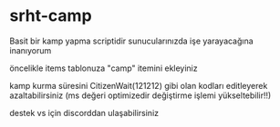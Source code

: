 # srht-camp


Basit bir kamp yapma scriptidir sunucularınızda işe yarayacağına inanıyorum

öncelikle items tablonuza "camp" itemini ekleyiniz

kamp kurma süresini CitizenWait(121212) gibi olan kodları editleyerek azaltabilirsiniz (ms değeri optimizedir değiştirme işlemi yükseltebilir!!)

destek vs için discorddan ulaşabilirsiniz
